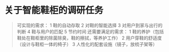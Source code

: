 # 关于智能鞋柜的调研任务 #

> 可实现的需求：
> 1	鞋的自动存取
> 2	对鞋的智能选择
> 3	对用户到家与出行的判断
> 4	鞋与用户的匹配
> 5	节约时间
> 还需要满足的需求：
> 1	鞋的养护（包括鞋处在鞋柜里的除菌除臭，鞋的擦拭，等养护工作）
> 2	用户穿鞋的舒适度（设计与鞋柜一体的椅子）
> 3	人性化的配套设施（镜子，放梳子架等）

